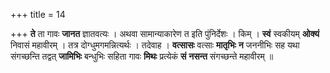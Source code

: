 +++
title = 14

+++
**ते** ता गावः **जानत** ज्ञातवत्यः । अथवा सामान्याकारेण त इति पुंनिर्देशः । किम् । **स्वं** स्वकीयम् **ओक्यं** निवासं महावीरम् । तत्र दोग्धुमगमन्नित्यर्थः । तदेवाह । **वत्सासः** वत्साः **मातृभिः** **न** जननीभिः सह यथा संगच्छन्ति तद्वत् **जामिभिः** बन्धुभिः सहिता गावः **मिथः** प्रत्येकं **सं** **नसन्त** संगच्छन्ते महावीरम् ॥